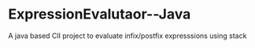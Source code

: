 # ExpressionEvalutaor--Java
A java based ClI project to evaluate infix/postfix expresssions using stack
